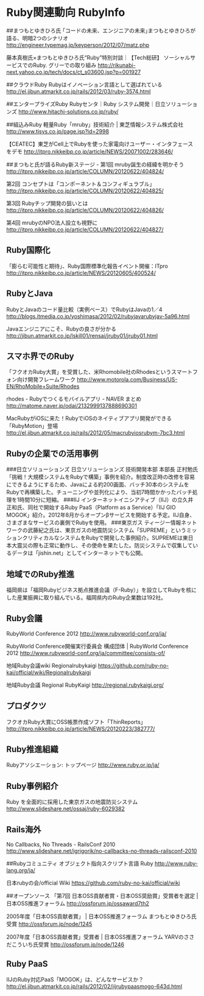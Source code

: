 Ruby関連動向 RubyInfo
========

##まつもとゆきひろ氏
｢コードの未来、エンジニアの未来｣まつもとゆきひろが語る、明暗2つのシナリオ
http://engineer.typemag.jp/keyperson/2012/07/matz.php

藤本真樹氏×まつもとゆきひろ氏“Ruby”特別対談｜【Tech総研】
ソーシャルサービスでのRuby. グリーでの取り組み
http://rikunabi-next.yahoo.co.jp/tech/docs/ct_s03600.jsp?p=001927

##クラウドRuby
Rubyはイノベーション言語として選ばれている
http://el.jibun.atmarkit.co.jp/rails/2012/03/ruby-3574.html


##エンタープライズRuby
Rubyセンタ｜Ruby システム開発｜日立ソリューションズ
http://www.hitachi-solutions.co.jp/ruby/

##組込みRuby
軽量Ruby「mruby」技術紹介 | 東芝情報システム株式会社
http://www.tjsys.co.jp/page.jsp?id=2998

【CEATEC】東芝がCell上でRubyを使った家電向けユーザー・インタフェースをデモ
http://itpro.nikkeibp.co.jp/article/NEWS/20071002/283646/




##まつもと氏が語るRuby新ステージ -
第1回 mruby誕生の経緯を明かそう
http://itpro.nikkeibp.co.jp/article/COLUMN/20120622/404824/

第2回 コンセプトは「コンポーネント＆コンフィギュラブル」
http://itpro.nikkeibp.co.jp/article/COLUMN/20120622/404825/

第3回 Rubyチップ開発の狙いとは
http://itpro.nikkeibp.co.jp/article/COLUMN/20120622/404826/

第4回 mrubyのNPO法人設立も視野に
http://itpro.nikkeibp.co.jp/article/COLUMN/20120622/404827/

## Ruby国際化
「膨らむ可能性と期待」、Ruby国際標準化報告イベント開催：ITpro
http://itpro.nikkeibp.co.jp/article/NEWS/20120605/400524/

## RubyとJava
RubyとJavaのコード量比較（実例ベース）でRubyはJavaの1／4
http://blogs.itmedia.co.jp/yoshimasa/2012/02/rubyjavarubyjav-5a96.html

Javaエンジニアにこそ、Rubyの良さが分かる
http://jibun.atmarkit.co.jp/lskill01/rensai/jruby01/jruby01.html




## スマホ界でのRuby
「フクオカRuby大賞」を受賞した、米Rhomobile社のRhodesというスマートフォン向け開発フレームワーク
http://www.motorola.com/Business/US-EN/RhoMobile+Suite/Rhodes

rhodes - Rubyでつくるモバイルアプリ - NAVER まとめ
http://matome.naver.jp/odai/2132999137888690301

MacRubyがiOSに来た！RubyでiOSのネイティブアプリ開発ができる「RubyMotion」登場
http://el.jibun.atmarkit.co.jp/rails/2012/05/macrubyiosrubym-7bc3.html



## Rubyの企業での活用事例
###日立ソリューションズ
日立ソリューションズ 技術開発本部 本部長 正村勉氏「挑戦！大規模システムをRubyで構築」事例を紹介。制度改正時の改修を容易にできるようにするため、Javaによる約200画面、バッチ30本のシステムをRubyで再構築した。チューニングや並列化により、当初7時間かかったバッチ処理を1時間10分に短縮。
###IIJ
インターネットイニシアティブ（IIJ）の立久井正和氏、同社で開始するRuby PaaS（Platform as a Service）「IIJ GIO MOGOK」紹介。2012年8月からオープンβサービスを開始する予定。IIJ自身、さまざまなサービスの裏側でRubyを使用。
###東京ガス
ティージー情報ネットワークの武藤紀之氏は、東京ガスの地震防災システム「SUPREME」というミッションクリティカルなシステムをRubyで開発した事例紹介。SUPREMEは東日本大震災の際も正常に動作し、その使命を果たした。防災システムで収集しているデータは「jishin.net」としてインターネットでも公開。

## 地域でのRuby推進
福岡県は「福岡Rubyビジネス拠点推進会議（F-Ruby）」を設立してRubyを核にした産業振興に取り組んでいる。福岡県内のRuby企業数は192社。

## Ruby会議
RubyWorld Conference 2012
http://www.rubyworld-conf.org/ja/

RubyWorld Conference開催実行委員会 構成団体 | RubyWorld Conference 2012
http://www.rubyworld-conf.org/ja/committee/consists-of/


地域Ruby会議wiki Regionalrubykaigi
https://github.com/ruby-no-kai/official/wiki/Regionalrubykaigi

地域Ruby会議 Regional RubyKaigi
http://regional.rubykaigi.org/

## プロダクツ
フクオカRuby大賞にOSS帳票作成ソフト「ThinReports」
http://itpro.nikkeibp.co.jp/article/NEWS/20120223/382777/



## Ruby推進組織
Rubyアソシエーション: トップページ
http://www.ruby.or.jp/ja/

## Ruby事例紹介
Ruby を全面的に採用した東京ガスの地震防災システム
http://www.slideshare.net/ossaj/ruby-6029382

## Rails海外
No Callbacks, No Threads - RailsConf 2010
http://www.slideshare.net/igrigorik/no-callbacks-no-threads-railsconf-2010

##Rubyコミュニティ
オブジェクト指向スクリプト言語 Ruby
http://www.ruby-lang.org/ja/

日本rubyの会/official Wiki
https://github.com/ruby-no-kai/official/wiki

##オープンソース
「第7回 日本OSS貢献者賞・日本OSS奨励賞」受賞者を選定 | 日本OSS推進フォーラム
http://ossforum.jp/ossaward7th2

2005年度「日本OSS貢献者賞」 | 日本OSS推進フォーラム
まつもとゆきひろ氏受賞
http://ossforum.jp/node/1245

2007年度「日本OSS貢献者賞」受賞者 | 日本OSS推進フォーラム
YARVのささだこういち氏受賞
http://ossforum.jp/node/1246


## Ruby PaaS
IIJのRuby対応PaaS「MOGOK」は、どんなサービスか？
http://el.jibun.atmarkit.co.jp/rails/2012/02/iijrubypaasmogo-643d.html
